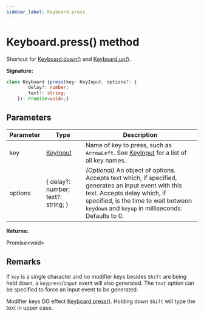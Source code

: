 ```yaml
---
sidebar_label: Keyboard.press
---
```

# Keyboard.press() method

Shortcut for [Keyboard.down()](./puppeteer.keyboard.down.md) and [Keyboard.up()](./puppeteer.keyboard.up.md).

**Signature:**

```typescript
class Keyboard {press(key: KeyInput, options?: {
        delay?: number;
        text?: string;
    }): Promise<void>;}
```

## Parameters

|  Parameter | Type | Description |
|  --- | --- | --- |
|  key | [KeyInput](./puppeteer.keyinput.md) | Name of key to press, such as <code>ArrowLeft</code>. See [KeyInput](./puppeteer.keyinput.md) for a list of all key names. |
|  options | { delay?: number; text?: string; } | <i>(Optional)</i> An object of options. Accepts text which, if specified, generates an input event with this text. Accepts delay which, if specified, is the time to wait between <code>keydown</code> and <code>keyup</code> in milliseconds. Defaults to 0. |

**Returns:**

Promise&lt;void&gt;

## Remarks

If `key` is a single character and no modifier keys besides `Shift` are being held down, a `keypress`/`input` event will also generated. The `text` option can be specified to force an input event to be generated.

Modifier keys DO effect [Keyboard.press()](./puppeteer.keyboard.press.md). Holding down `Shift` will type the text in upper case.

